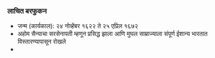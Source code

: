 ### लाचित बरफुकन

- जन्म (कार्यकाल): २४ नोव्हेंबर १६२२ ते २५ एप्रिल १६७२ 
- अहोम सैन्याचा सरसेनापती म्हणून प्रसिद्ध झाला आणि मुघल साम्राज्याला संपूर्ण ईशान्य भारतात विस्तारण्यापासून रोखले
- 
